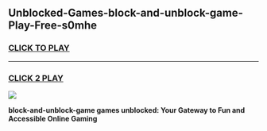 
## Unblocked-Games-block-and-unblock-game-Play-Free-s0mhe
<h3>
<a href="https://premium76.site?title=block-and-unblock-game&ref=09A">CLICK TO PLAY</a></h3>
<hr>

<h3>
<a href="https://premium76.site?title=block-and-unblock-game&ref=09A">CLICK 2 PLAY</a>
  
</h3>

<a href="https://premium76.site?title=block-and-unblock-game&ref=09A"><img src="https://clearcache.store/games.png"></a>


**block-and-unblock-game games unblocked: Your Gateway to Fun and Accessible Online Gaming**

